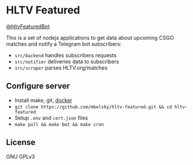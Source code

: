 # HLTV Featured

[@hltvFeaturedBot](https://t.me/hltvFeaturedBot)

This is a set of nodejs applications to get data about upcoming CSGO matches and notify a Telegram bot subscribers:

- `src/backend` handles subscribers requests
- `src/notifier` deliveries data to subscribers
- `src/scraper` parses HLTV.org/matches

## Configure server

- Install make, git, [docker](https://docs.docker.com/engine/install/ubuntu/)
- `git clone https://github.com/mbelsky/hltv-featured.git && cd hltv-featured`
- Setup `.env` and `cert.json` files
- `make pull && make bot && make cron`

## License

GNU GPLv3
